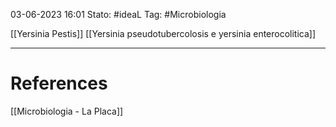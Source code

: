 03-06-2023 16:01
Stato: #ideaL
Tag: #Microbiologia 

[[Yersinia Pestis]]
[[Yersinia pseudotubercolosis e yersinia enterocolitica]]



---
# References
[[Microbiologia - La Placa]]